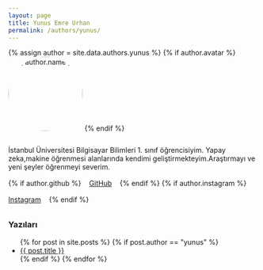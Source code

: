 ```yaml
---
layout: page
title: Yunus Emre Urhan
permalink: /authors/yunus/
---
```


{% assign author = site.data.authors.yunus %}
{% if author.avatar %}
  <img alt="{{ author.name }}"  src="{{ author.avatar }}"  style="width:150px;border-radius:50%;margin-bottom:1rem;">
{% endif %}

<!-- BURASI CV / TANITIM ALANI -->
<p>
  İstanbul Üniversitesi Bilgisayar Bilimleri 1. sınıf öğrencisiyim. Yapay zeka,makine öğrenmesi alanlarında kendimi geliştirmekteyim.Araştırmayı ve yeni şeyler öğrenmeyi severim.
</p>

<!-- Sosyal ikonlar -->
<div class="author-links">
  {% if author.github %}
    <a href="{{ author.github }}" target="_blank" class="social-link">
      <i class="fab fa-github"></i> GitHub
    </a>
  {% endif %}
  {% if author.instagram %}
    <a href="{{ author.instagram }}" target="_blank" class="social-link">
      <i class="fab fa-instagram"></i> Instagram
    </a>
  {% endif %}
</div>
<style>
  .author-links {
    display: flex;
    gap: 1rem;
    margin-top: 1rem;
    flex-wrap: wrap;
  }

  .author-links .social-link {
    display: inline-flex;
    align-items: center;
    font-size: 1rem;
    text-decoration: none;
    gap: 0.5rem;
    color: inherit;
    transition: color 0.2s;
  }

  .author-links .social-link:hover {
    color: #0d6efd; /* hover rengi */
  }
</style>
<!-- Yazıları -->
<h3 style="margin-top: 2rem;">Yazıları</h3>
<ul>
  {% for post in site.posts %}
    {% if post.author == "yunus" %}
      <li><a href="{{ post.url }}">{{ post.title }}</a></li>
    {% endif %}
  {% endfor %}
</ul>
